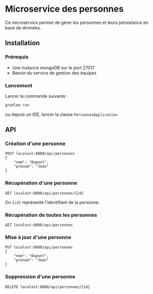 # Microservice des personnes

Ce microservice permet de gérer les personnes et leurs persistance en base de données.

## Installation

### Prérequis

- Une instance mongoDB sur le port 27017
- Besoin du service de gestion des équipes

### Lancement

Lancer la commande suivante :

```bash
gradlew run
```

ou depuis un IDE, lancer la classe `PersonnesApplication`

## API

### Création d'une personne

```http
POST localost:8080/api/personnes
{
    "nom": "Dupont",
    "prenom": "Jean"
}
```

### Récupération d'une personne

```http
GET localost:8080/api/personnes/{id}
```

Ou `{id}` représente l'identifiant de la personne.

### Récupération de toutes les personnes

```http
GET localost:8080/api/personnes
```

### Mise à jour d'une personne

```http
PUT localost:8080/api/personnes
{
    "nom": "Dupont",
    "prenom": "Jean"
}
```

### Suppression d'une personne

```http
DELETE localost:8080/api/personnes/{id}
```
